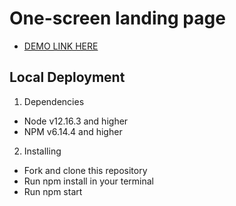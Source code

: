 # One-screen landing page
 - [DEMO LINK HERE](https://elizabeth-honch.github.io/test_landing_page/)

## Local Deployment

1. Dependencies
 - Node v12.16.3 and higher
 - NPM v6.14.4 and higher
 
2. Installing
 - Fork and clone this repository
 - Run npm install in your terminal
 - Run npm start

